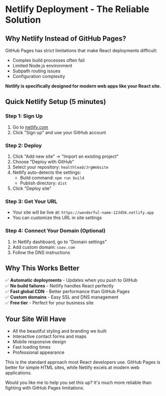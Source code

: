 # Netlify Deployment - The Reliable Solution

## Why Netlify Instead of GitHub Pages?

GitHub Pages has strict limitations that make React deployments difficult:
- Complex build processes often fail
- Limited Node.js environment
- Subpath routing issues
- Configuration complexity

**Netlify is specifically designed for modern web apps like your React site.**

## Quick Netlify Setup (5 minutes)

### Step 1: Sign Up
1. Go to [netlify.com](https://netlify.com)
2. Click "Sign up" and use your GitHub account

### Step 2: Deploy
1. Click "Add new site" → "Import an existing project"
2. Choose "Deploy with GitHub"
3. Select your repository: `healthlead/JrgWebsite`
4. Netlify auto-detects the settings:
   - Build command: `npm run build`
   - Publish directory: `dist`
5. Click "Deploy site"

### Step 3: Get Your URL
- Your site will be live at: `https://wonderful-name-123456.netlify.app`
- You can customize this URL in site settings

### Step 4: Connect Your Domain (Optional)
1. In Netlify dashboard, go to "Domain settings"
2. Add custom domain: `coav.com`
3. Follow the DNS instructions

## Why This Works Better

✅ **Automatic deployments** - Updates when you push to GitHub  
✅ **No build failures** - Netlify handles React perfectly  
✅ **Fast global CDN** - Better performance than GitHub Pages  
✅ **Custom domains** - Easy SSL and DNS management  
✅ **Free tier** - Perfect for your business site  

## Your Site Will Have

- All the beautiful styling and branding we built
- Interactive contact forms and maps
- Mobile responsive design
- Fast loading times
- Professional appearance

This is the standard approach most React developers use. GitHub Pages is better for simple HTML sites, while Netlify excels at modern web applications.

Would you like me to help you set this up? It's much more reliable than fighting with GitHub Pages limitations.
